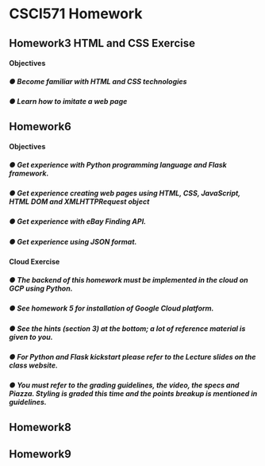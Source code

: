 # CSCI571 Homework
## Homework3 HTML and CSS Exercise
#### Objectives
##### ● Become familiar with HTML and CSS technologies
##### ● Learn how to imitate a web page

## Homework6
#### Objectives
##### ● Get experience with Python programming language and Flask framework.
##### ● Get experience creating web pages using HTML, CSS, JavaScript, HTML DOM and XMLHTTPRequest object
##### ● Get experience with eBay Finding API.
##### ● Get experience using JSON format.

#### Cloud Exercise
##### ● The backend of this homework must be implemented in the cloud on GCP using Python.
##### ● See homework 5 for installation of Google Cloud platform.
##### ● See the hints (section 3) at the bottom; a lot of reference material is given to you.
##### ● For Python and Flask kickstart please refer to the Lecture slides on the class website.
##### ● You must refer to the grading guidelines, the video, the specs and Piazza. Styling is graded this time and the points breakup is mentioned in guidelines.


## Homework8
## Homework9
